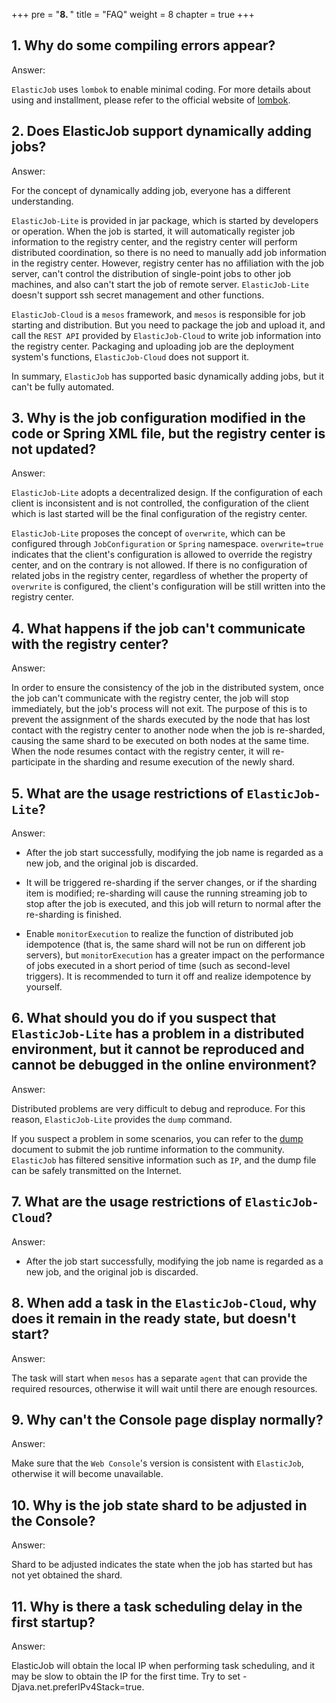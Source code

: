 +++
pre = "<b>8. </b>"
title = "FAQ"
weight = 8
chapter = true
+++

## 1. Why do some compiling errors appear?

Answer:

`ElasticJob` uses `lombok` to enable minimal coding. For more details about using and installment, please refer to the official website of [lombok](https://projectlombok.org/download.html).

## 2. Does ElasticJob support dynamically adding jobs?

Answer:

For the concept of dynamically adding job, everyone has a different understanding.

`ElasticJob-Lite` is provided in jar package, which is started by developers or operation. When the job is started, it will automatically register job information to the registry center, and the registry center will perform distributed coordination, so there is no need to manually add job information in the registry center.
However, registry center has no affiliation with the job server, can't control the distribution of single-point jobs to other job machines, and also can't start the job of remote server.
`ElasticJob-Lite` doesn't support ssh secret management and other functions.

`ElasticJob-Cloud` is a `mesos` framework, and `mesos` is responsible for job starting and distribution.
But you need to package the job and upload it, and call the `REST API` provided by `ElasticJob-Cloud` to write job information into the registry center.
Packaging and uploading job are the deployment system's functions, `ElasticJob-Cloud` does not support it.

In summary, `ElasticJob` has supported basic dynamically adding jobs, but it can't be fully automated.

## 3. Why is the job configuration modified in the code or Spring XML file, but the registry center is not updated?

Answer:

`ElasticJob-Lite` adopts a decentralized design. If the configuration of each client is inconsistent and is not controlled, the configuration of the client which is last started will be the final configuration of the registry center.

`ElasticJob-Lite` proposes the concept of `overwrite`, which can be configured through `JobConfiguration` or `Spring` namespace.
`overwrite=true` indicates that the client's configuration is allowed to override the registry center, and on the contrary is not allowed.
If there is no configuration of related jobs in the registry center, regardless of whether the property of `overwrite` is configured, the client's configuration will be still written into the registry center.

## 4. What happens if the job can't communicate with the registry center?

Answer:

In order to ensure the consistency of the job in the distributed system, once the job can't communicate with the registry center, the job will stop immediately, but the job's process will not exit.
The purpose of this is to prevent the assignment of the shards executed by the node that has lost contact with the registry center to another node when the job is re-sharded, causing the same shard to be executed on both nodes at the same time.
When the node resumes contact with the registry center, it will re-participate in the sharding and resume execution of the newly shard.

## 5. What are the usage restrictions of `ElasticJob-Lite`?

Answer:

* After the job start successfully, modifying the job name is regarded as a new job, and the original job is discarded.

* It will be triggered re-sharding if the server changes, or if the sharding item is modified; re-sharding will cause the running streaming job to stop after the job is executed, and this job will return to normal after the re-sharding is finished.

* Enable `monitorExecution` to realize the function of distributed job idempotence (that is, the same shard will not be run on different job servers), but `monitorExecution` has a greater impact on the performance of jobs executed in a short period of time (such as second-level triggers). It is recommended to turn it off and realize idempotence by yourself.

## 6. What should you do if you suspect that `ElasticJob-Lite` has a problem in a distributed environment, but it cannot be reproduced and cannot be debugged in the online environment?

Answer:

Distributed problems are very difficult to debug and reproduce. For this reason, `ElasticJob-Lite` provides the `dump` command.

If you suspect a problem in some scenarios, you can refer to the [dump](/en/user-manual/dump/) document to submit the job runtime information to the community.
`ElasticJob` has filtered sensitive information such as `IP`, and the dump file can be safely transmitted on the Internet.

## 7. What are the usage restrictions of `ElasticJob-Cloud`?

Answer:

* After the job start successfully, modifying the job name is regarded as a new job, and the original job is discarded.

## 8. When add a task in the `ElasticJob-Cloud`, why does it remain in the ready state, but doesn't start?

Answer:

The task will start when `mesos` has a separate `agent` that can provide the required resources, otherwise it will wait until there are enough resources.

## 9. Why can't the Console page display normally?

Answer:

Make sure that the `Web Console`'s version is consistent with `ElasticJob`, otherwise it will become unavailable.

## 10. Why is the job state shard to be adjusted in the Console?

Answer:

Shard to be adjusted indicates the state when the job has started but has not yet obtained the shard.

## 11. Why is there a task scheduling delay in the first startup?

Answer:

ElasticJob will obtain the local IP when performing task scheduling, and it may be slow to obtain the IP for the first time. Try to set -Djava.net.preferIPv4Stack=true.
